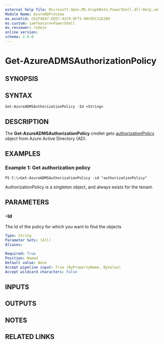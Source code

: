 ```yaml
---
external help file: Microsoft.Open.MS.GraphBeta.PowerShell.dll-Help.xml
Module Name: AzureADPreview
ms.assetid: C62F46A7-EEE7-41C9-9F71-98C05C11E20D
ms.custom: iamfeature=PowerShell
ms.reviewer: rodejo
online version:
schema: 2.0.0
---
```


# Get-AzureADMSAuthorizationPolicy

## SYNOPSIS

## SYNTAX

```
Get-AzureADMSAuthorizationPolicy -Id <String> 
```

## DESCRIPTION
The **Get-AzureADMSAuthorizationPolicy** cmdlet gets [authorizationPolicy](https://docs.microsoft.com/graph/api/resources/authorizationpolicy?view=graph-rest-beta) object from Azure Active Directory (AD).

## EXAMPLES

### Example 1: Get authorization policy
```
PS C:\>Get-AzureADMSAuthorizationPolicy -id "authorizationPolicy"
```
AuthorizationPolicy is a singleton object, and always exists for the tenant.

## PARAMETERS

### -Id
The Id of the policy for which you want to find the objects

```yaml
Type: String
Parameter Sets: (All)
Aliases:

Required: True
Position: Named
Default value: None
Accept pipeline input: True (ByPropertyName, ByValue)
Accept wildcard characters: False
```

## INPUTS

## OUTPUTS

## NOTES

## RELATED LINKS
